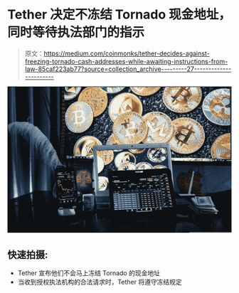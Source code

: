 # Tether 决定不冻结 Tornado 现金地址，同时等待执法部门的指示

> 原文：<https://medium.com/coinmonks/tether-decides-against-freezing-tornado-cash-addresses-while-awaiting-instructions-from-law-85caf223ab77?source=collection_archive---------27----------------------->

![](img/60fb688a093ff1a3fde3b53af345978a.png)

## 快速拍摄:

*   Tether 宣布他们不会马上冻结 Tornado 的现金地址
*   当收到授权执法机构的合法请求时，Tether 将遵守冻结规定